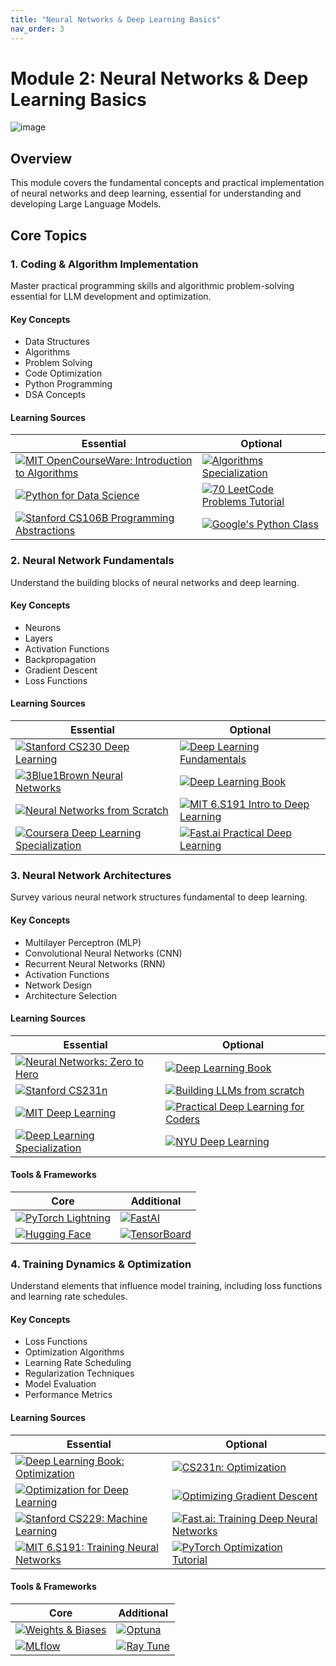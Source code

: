 ```yaml
---
title: "Neural Networks & Deep Learning Basics"
nav_order: 3
---
```



# Module 2: Neural Networks & Deep Learning Basics

![image](https://github.com/user-attachments/assets/c59bce3c-9dea-47b8-8d2a-aadb22662d10)

## Overview
This module covers the fundamental concepts and practical implementation of neural networks and deep learning, essential for understanding and developing Large Language Models.

## Core Topics

### 1. Coding & Algorithm Implementation

Master practical programming skills and algorithmic problem-solving essential for LLM development and optimization.

#### Key Concepts
- Data Structures
- Algorithms
- Problem Solving
- Code Optimization
- Python Programming
- DSA Concepts

#### Learning Sources

| Essential | Optional |
|-----------|----------|
| [![MIT OpenCourseWare: Introduction to Algorithms](https://badgen.net/badge/Course/MIT%20Intro%20to%20Algorithms/orange)](https://ocw.mit.edu/courses/6-006-introduction-to-algorithms-spring-2020/) | [![Algorithms Specialization](https://badgen.net/badge/Course/Algorithms%20Specialization/orange)](https://www.coursera.org/specializations/algorithms) |
| [![Python for Data Science](https://badgen.net/badge/Course/Python%20for%20Data%20Science/blue)](https://www.edx.org/learn/python/mit-python-for-data-science) | [![70 LeetCode Problems Tutorial](https://badgen.net/badge/Video/70%20LeetCode%20Problems%20Tutorial/red)](https://www.youtube.com/watch?v=lvO88XxNAzs) |
| [![Stanford CS106B Programming Abstractions](https://badgen.net/badge/Course/Stanford%20Programming%20Abstractions/orange)](https://web.stanford.edu/class/cs106b/) | [![Google's Python Class](https://badgen.net/badge/Tutorial/Google%20Python%20Class/blue)](https://developers.google.com/edu/python) |

### 2. Neural Network Fundamentals

Understand the building blocks of neural networks and deep learning.

#### Key Concepts
- Neurons
- Layers
- Activation Functions
- Backpropagation
- Gradient Descent
- Loss Functions

#### Learning Sources

| Essential | Optional |
|-----------|----------|
| [![Stanford CS230 Deep Learning](https://badgen.net/badge/Course/Stanford%20CS230/orange)](https://cs230.stanford.edu/) | [![Deep Learning Fundamentals](https://badgen.net/badge/Video/Deep%20Learning%20Fundamentals/red)](https://www.youtube.com/playlist?list=PLgPbN3w-ia_PeT1_c5jiLW3RJdR7853b9) |
| [![3Blue1Brown Neural Networks](https://badgen.net/badge/Video/3Blue1Brown%20Neural%20Networks/red)](https://www.youtube.com/playlist?list=PLZHQObOWTQDNU6R1_67000Dx_ZCJB-3pi) | [![Deep Learning Book](https://badgen.net/badge/Book/Deep%20Learning%20Book/purple)](https://www.deeplearningbook.org/) |
| [![Neural Networks from Scratch](https://badgen.net/badge/Book/Neural%20Networks%20from%20Scratch/purple)](https://nnfs.io/) | [![MIT 6.S191 Intro to Deep Learning](https://badgen.net/badge/Course/MIT%206.S191/orange)](http://introtodeeplearning.com/) |
| [![Coursera Deep Learning Specialization](https://badgen.net/badge/Course/Deep%20Learning%20Specialization/blue)](https://www.coursera.org/specializations/deep-learning) | [![Fast.ai Practical Deep Learning](https://badgen.net/badge/Course/Fast.ai/green)](https://course.fast.ai/) |

### 3. Neural Network Architectures

Survey various neural network structures fundamental to deep learning.

#### Key Concepts
- Multilayer Perceptron (MLP)
- Convolutional Neural Networks (CNN)
- Recurrent Neural Networks (RNN)
- Activation Functions
- Network Design
- Architecture Selection

#### Learning Sources

| Essential | Optional |
|-----------|----------|
| [![Neural Networks: Zero to Hero](https://badgen.net/badge/Video/Neural%20Networks%3A%20Zero%20to%20Hero/red)](https://youtube.com/playlist?list=PLAqhIrjkxbuWI23v9cThsA9GvCAUhRvKZ) | [![Deep Learning Book](https://badgen.net/badge/Book/Deep%20Learning%20Book/purple)](https://www.deeplearningbook.org/) |
| [![Stanford CS231n](https://badgen.net/badge/Course/Stanford%20CS231n/orange)](http://cs231n.stanford.edu/) | [![Building LLMs from scratch](https://badgen.net/badge/Video/Building%20LLMs%20from%20scratch/red)](https://youtube.com/playlist?list=your_playlist_id) |
| [![MIT Deep Learning](https://badgen.net/badge/Course/MIT%20Deep%20Learning/orange)](http://introtodeeplearning.com/) | [![Practical Deep Learning for Coders](https://badgen.net/badge/Course/Fast.ai/green)](https://course.fast.ai/) |
| [![Deep Learning Specialization](https://badgen.net/badge/Course/Deep%20Learning%20Specialization/blue)](https://www.coursera.org/specializations/deep-learning) | [![NYU Deep Learning](https://badgen.net/badge/Course/NYU%20Deep%20Learning/orange)](https://atcold.github.io/NYU-DLSP21/) |

#### Tools & Frameworks
| Core | Additional |
|-----------|----------|
| [![PyTorch Lightning](https://badgen.net/badge/Framework/PyTorch%20Lightning/green)](https://www.pytorchlightning.ai/) | [![FastAI](https://badgen.net/badge/Framework/FastAI/green)](https://www.fast.ai/) |
| [![Hugging Face](https://badgen.net/badge/Framework/Hugging%20Face/green)](https://huggingface.co/) | [![TensorBoard](https://badgen.net/badge/Tool/TensorBoard/blue)](https://www.tensorflow.org/tensorboard) |
### 4. Training Dynamics & Optimization

Understand elements that influence model training, including loss functions and learning rate schedules.

#### Key Concepts
- Loss Functions
- Optimization Algorithms
- Learning Rate Scheduling
- Regularization Techniques
- Model Evaluation
- Performance Metrics

#### Learning Sources

| Essential | Optional |
|-----------|----------|
| [![Deep Learning Book: Optimization](https://badgen.net/badge/Book/Deep%20Learning%20Book%3A%20Optimization/purple)](https://www.deeplearningbook.org/contents/optimization.html) | [![CS231n: Optimization](https://badgen.net/badge/Course/CS231n%3A%20Optimization/orange)](http://cs231n.github.io/neural-networks-3/) |
| [![Optimization for Deep Learning](https://badgen.net/badge/Course/Optimization%20for%20Deep%20Learning/blue)](https://www.coursera.org/learn/optimization-for-deep-learning) | [![Optimizing Gradient Descent](https://badgen.net/badge/Blog/Optimizing%20Gradient%20Descent/pink)](https://ruder.io/optimizing-gradient-descent/) |
| [![Stanford CS229: Machine Learning](https://badgen.net/badge/Course/Stanford%20CS229/orange)](https://cs229.stanford.edu/syllabus-fall2020.html) | [![Fast.ai: Training Deep Neural Networks](https://badgen.net/badge/Course/Fast.ai%3A%20Training/green)](https://course.fast.ai/) |
| [![MIT 6.S191: Training Neural Networks](https://badgen.net/badge/Course/MIT%206.S191%3A%20Training/orange)](http://introtodeeplearning.com/) | [![PyTorch Optimization Tutorial](https://badgen.net/badge/Tutorial/PyTorch%20Optimization/blue)](https://pytorch.org/tutorials/beginner/optimization_tutorial.html) |

#### Tools & Frameworks
| Core | Additional |
|-----------|----------|
| [![Weights & Biases](https://badgen.net/badge/Tool/Weights%20%26%20Biases/blue)](https://wandb.ai/) | [![Optuna](https://badgen.net/badge/Framework/Optuna/green)](https://optuna.org/) |
| [![MLflow](https://badgen.net/badge/Tool/MLflow/blue)](https://mlflow.org/) | [![Ray Tune](https://badgen.net/badge/Framework/Ray%20Tune/green)](https://docs.ray.io/en/latest/tune/index.html) |
